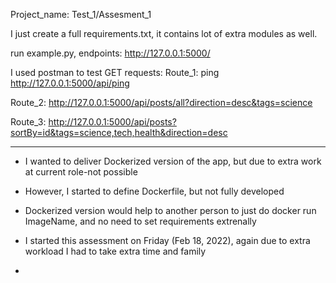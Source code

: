 Project_name: Test_1/Assesment_1

I just create a full requirements.txt, it contains lot of extra modules as well.

run example.py, endpoints: http://127.0.0.1:5000/


I used postman to test GET requests:
Route_1: ping
http://127.0.0.1:5000/api/ping

Route_2:
http://127.0.0.1:5000/api/posts/all?direction=desc&tags=science

Route_3:
http://127.0.0.1:5000/api/posts?sortBy=id&tags=science,tech,health&direction=desc



--------------
- I wanted to deliver Dockerized version of the app, but due to extra work at  current role-not possible
- However, I started to define Dockerfile, but not fully developed
- Dockerized version would help to another person to just do docker run ImageName, and no need to set requirements extrenally



- I started this assessment on Friday (Feb 18, 2022), again due to extra workload I had to take extra time and family
- 

